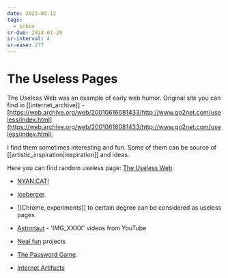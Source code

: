 ```yaml
---
date: 2023-03-12
tags:
  - inbox
sr-due: 2024-01-29
sr-interval: 4
sr-ease: 277
---
```

# The Useless Pages

The Useless Web was an example of early web humor. Original site you can find in
[[internet_archive]] -
[https://web.archive.org/web/20010616081433/http://www.go2net.com/useless/index.html](https://web.archive.org/web/20010616081433/http://www.go2net.com/useless/index.html).

I find them sometimes interesting and fun. Some of them can be source of
[[artistic_inspiration|inspiration]] and ideas.

Here you can find random useless page:
[The Useless Web](https://theuselessweb.com/).

- [NYAN.CAT!](https://www.nyan.cat/index.php)
- [Iceberger](https://joshdata.me/iceberger.html).
- [[Chrome_experiments]] to certain degree can be considered as useless pages
- [Astronaut](http://astronaut.io/) - 'IMG_XXXX' videos from YouTube

- [Neal.fun](https://neal.fun/) projects
- [The Password Game](https://neal.fun/password-game/).
- [Internet Artifacts](https://neal.fun/internet-artifacts/)
